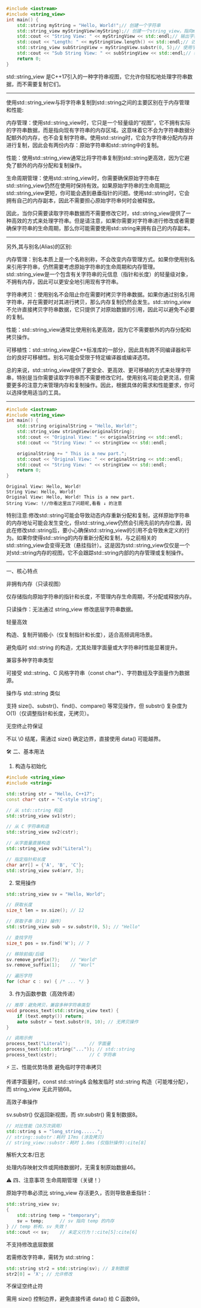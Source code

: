 ```cpp
#include <iostream>
#include <string_view>
int main() {
    std::string myString = "Hello, World!";// 创建一个字符串
    std::string_view myStringView(myString);// 创建一个string_view，指向myString的数据
    std::cout << "String View: " << myStringView << std::endl;// 输出字符串视图的内容
    std::cout << "Length: " << myStringView.length() << std::endl;// 访问字符串视图的长度
    std::string_view subStringView = myStringView.substr(0, 5);// 使用字符串视图的substr方法创建一个子视图
    std::cout << "Sub String View: " << subStringView << std::endl;// 输出子视图的内容
    return 0;
}
```
std::string_view 是C++17引入的一种字符串视图，它允许你轻松地处理字符串数据，而不需要复制它们。

---------------------------------------------------------------------------------------------------------------------------

使用std::string_view与将字符串复制到std::string之间的主要区别在于内存管理和性能:

内存管理：使用std::string_view时，它只是一个轻量级的“视图”，它不拥有实际的字符串数据，而是指向现有字符串的内存区域。这意味着它不会为字符串数据分配额外的内存，也不会复制字符串。使用std::string时，它会为字符串分配内存并进行复制，因此会有两份内存：原始字符串和std::string中的复制。

性能：使用std::string_view通常比将字符串复制到std::string更高效，因为它避免了额外的内存分配和复制操作。

生命周期管理：使用std::string_view时，你需要确保原始字符串在std::string_view仍然在使用时保持有效。如果原始字符串的生命周期比std::string_view更短，你可能会遇到悬垂指针的问题。使用std::string时，它会拥有自己的内存副本，因此不需要担心原始字符串何时会被释放。

因此，当你只需要读取字符串数据而不需要修改它时，std::string_view提供了一种高效的方式来处理字符串。但是请注意，如果你需要对字符串进行修改或者需要确保字符串的生命周期，那么你可能需要使用std::string来拥有自己的内存副本。

---------------------------------------------------------------------------------------------------------------------------

另外,其与别名(Alias)的区别:

内存管理：别名本质上是一个名称别称，不会改变内存管理方式。如果你使用别名来引用字符串，仍然需要考虑原始字符串的生命周期和内存管理。std::string_view是一个包含有关字符串的元信息（指针和长度）的轻量级对象，不拥有内存，因此可以更安全地引用现有字符串。

字符串拷贝：使用别名不会阻止你在需要时拷贝字符串数据。如果你通过别名引用字符串，并在需要时对其进行拷贝，那么内存复制仍然会发生。std::string_view不允许直接拷贝字符串数据，它只提供了对原始数据的引用，因此可以避免不必要的复制。

性能：std::string_view通常比使用别名更高效，因为它不需要额外的内存分配和拷贝操作。

可移植性：std::string_view是C++标准库的一部分，因此具有跨不同编译器和平台的良好可移植性。别名可能会受限于特定编译器或编译选项。

总的来说，std::string_view提供了更安全、更高效、更可移植的方式来处理字符串，特别是当你需要读取字符串而不需要修改它时。使用别名可能会更灵活，但需要更多的注意力来管理内存和复制操作。因此，根据具体的需求和性能要求，你可以选择使用适当的工具。

---------------------------------------------------------------------------------------------------------------------------
```cpp
#include <iostream>
#include <string_view>
int main() {
    std::string originalString = "Hello, World!";
    std::string_view stringView(originalString);
    std::cout << "Original View: " << originalString << std::endl;
    std::cout << "String View: " << stringView << std::endl;

    originalString += " This is a new part.";
    std::cout << "Original View: " << originalString << std::endl;
    std::cout << "String View: " << stringView << std::endl;
    return 0;
}
```
```
Original View: Hello, World!
String View: Hello, World!
Original View: Hello, World! This is a new part.
String View: !//你看这里出了问题呢,看看 ↓ 的注意
```
特别注意:修改std::string可能会导致动态内存重新分配和复制，这样原始字符串的内存地址可能会发生变化，但std::string_view仍然会引用先前的内存位置，因此在修改std::string后，要小心确保std::string_view的引用不会导致未定义的行为。如果你使得std::string的内存重新分配和复制，与之前相关的std::string_view会变得无效（悬挂指针）。这是因为std::string_view仅仅是一个对std::string内存的视图，它不会跟踪std::string内部的内存管理或复制操作。


---------------------------------------------------------------------------------------------------------------------------

 一、核心特点

非拥有内存（只读视图）

仅存储指向原始字符串的指针和长度，不管理内存生命周期，不分配或释放内存。

只读操作：无法通过 string_view 修改底层字符串数据。

轻量高效

构造、复制开销极小（仅复制指针和长度），适合高频调用场景。

避免临时 std::string 的构造，尤其处理字面量或大字符串时性能显著提升。

兼容多种字符串类型

可接受 std::string、C 风格字符串（const char*）、字符数组及字面量作为数据源。

操作与 std::string 类似

支持 size()、substr()、find()、compare() 等常见操作，但 substr() 复杂度为 O(1)（仅调整指针和长度，无拷贝）。

无空终止符保证

不以 \0 结尾，需通过 size() 确定边界，直接使用 data() 可能越界。

🛠 二、基本用法

1. 构造与初始化
   
```cpp
#include <string_view>
#include <string>

std::string str = "Hello, C++17";
const char* cstr = "C-style string";

// 从 std::string 构造
std::string_view sv1(str); 

// 从 C 字符串构造
std::string_view sv2(cstr); 

// 从字面量直接构造
std::string_view sv3("Literal"); 

// 指定指针和长度
char arr[] = {'A', 'B', 'C'};
std::string_view sv4(arr, 3); 
```

2. 常用操作
```cpp
std::string_view sv = "Hello, World";

// 获取长度
size_t len = sv.size(); // 12

// 获取子串（O(1) 操作）
std::string_view sub = sv.substr(0, 5); // "Hello"

// 查找字符
size_t pos = sv.find('W'); // 7

// 移除前缀/后缀
sv.remove_prefix(7);    // "World"
sv.remove_suffix(1);    // "Worl"

// 遍历字符
for (char c : sv) { /* ... */ }
```
3. 作为函数参数（高效传递）
```cpp
// 推荐：避免拷贝，兼容多种字符串类型
void process_text(std::string_view text) {
    if (text.empty()) return;
    auto substr = text.substr(0, 10); // 无拷贝操作
}

// 调用示例
process_text("Literal");       // 字面量
process_text(std::string("...")); // std::string
process_text(cstr);            // C 字符串
```
⚡ 三、性能优势场景
避免临时字符串拷贝

传递字面量时，const std::string& 会触发临时 std::string 构造（可能堆分配），而 string_view 无此开销68。

高效子串操作

sv.substr() 仅返回新视图，而 str.substr() 需复制数据8。

```cpp
// 对比性能（10万次调用）
std::string s = "long_string......";
// string::substr：耗时 17ms (涉及拷贝)
// string_view::substr：耗时 1.6ms (仅指针操作):cite[8]
```
解析大文本/日志

处理内存映射文件或网络数据时，无需复制原始数据46。

⚠️ 四、注意事项
生命周期管理（关键！）

原始字符串必须比 string_view 存活更久，否则导致悬垂指针：

```cpp
std::string_view sv;
{
    std::string temp = "temporary";
    sv = temp;      // sv 指向 temp 的内存
} // temp 析构，sv 失效！
std::cout << sv;    // 未定义行为！:cite[5]:cite[6]
```
不支持修改底层数据

若需修改字符串，需转为 std::string：

```cpp
std::string str2 = std::string(sv); // 复制数据
str2[0] = 'X'; // 允许修改
```
不保证空终止符

需用 size() 控制边界，避免直接传递 data() 给 C 函数69。
